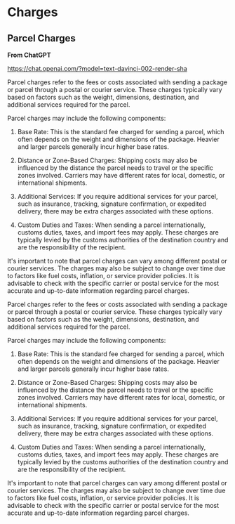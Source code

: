 # Charges

## Parcel Charges

**From ChatGPT**

https://chat.openai.com/?model=text-davinci-002-render-sha

Parcel charges refer to the fees or costs associated with sending a package or parcel through a postal or courier service. These charges typically vary based on factors such as the weight, dimensions, destination, and additional services required for the parcel.

Parcel charges may include the following components:

1. Base Rate: This is the standard fee charged for sending a parcel, which often depends on the weight and dimensions of the package. Heavier and larger parcels generally incur higher base rates.

2. Distance or Zone-Based Charges: Shipping costs may also be influenced by the distance the parcel needs to travel or the specific zones involved. Carriers may have different rates for local, domestic, or international shipments.

3. Additional Services: If you require additional services for your parcel, such as insurance, tracking, signature confirmation, or expedited delivery, there may be extra charges associated with these options.

4. Custom Duties and Taxes: When sending a parcel internationally, customs duties, taxes, and import fees may apply. These charges are typically levied by the customs authorities of the destination country and are the responsibility of the recipient.

It's important to note that parcel charges can vary among different postal or courier services. The charges may also be subject to change over time due to factors like fuel costs, inflation, or service provider policies. It is advisable to check with the specific carrier or postal service for the most accurate and up-to-date information regarding parcel charges.

Parcel charges refer to the fees or costs associated with sending a package or parcel through a postal or courier service. These charges typically vary based on factors such as the weight, dimensions, destination, and additional services required for the parcel.

Parcel charges may include the following components:

1. Base Rate: This is the standard fee charged for sending a parcel, which often depends on the weight and dimensions of the package. Heavier and larger parcels generally incur higher base rates.

2. Distance or Zone-Based Charges: Shipping costs may also be influenced by the distance the parcel needs to travel or the specific zones involved. Carriers may have different rates for local, domestic, or international shipments.

3. Additional Services: If you require additional services for your parcel, such as insurance, tracking, signature confirmation, or expedited delivery, there may be extra charges associated with these options.

4. Custom Duties and Taxes: When sending a parcel internationally, customs duties, taxes, and import fees may apply. These charges are typically levied by the customs authorities of the destination country and are the responsibility of the recipient.

It's important to note that parcel charges can vary among different postal or courier services. The charges may also be subject to change over time due to factors like fuel costs, inflation, or service provider policies. It is advisable to check with the specific carrier or postal service for the most accurate and up-to-date information regarding parcel charges.
